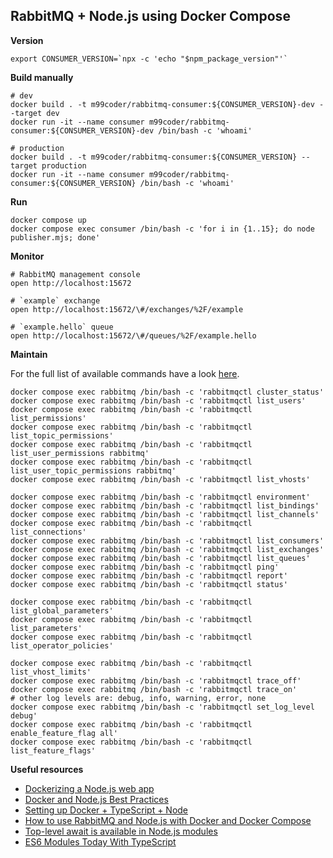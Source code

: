 ## RabbitMQ + Node.js using Docker Compose

**Version**

```shell
export CONSUMER_VERSION=`npx -c 'echo "$npm_package_version"'`
```

**Build manually**

```shell
# dev
docker build . -t m99coder/rabbitmq-consumer:${CONSUMER_VERSION}-dev --target dev
docker run -it --name consumer m99coder/rabbitmq-consumer:${CONSUMER_VERSION}-dev /bin/bash -c 'whoami'

# production
docker build . -t m99coder/rabbitmq-consumer:${CONSUMER_VERSION} --target production
docker run -it --name consumer m99coder/rabbitmq-consumer:${CONSUMER_VERSION} /bin/bash -c 'whoami'
```

**Run**

```shell
docker compose up
docker compose exec consumer /bin/bash -c 'for i in {1..15}; do node publisher.mjs; done'
```

**Monitor**

```shell
# RabbitMQ management console
open http://localhost:15672

# `example` exchange
open http://localhost:15672/\#/exchanges/%2F/example

# `example.hello` queue
open http://localhost:15672/\#/queues/%2F/example.hello
```

**Maintain**

For the full list of available commands have a look [here](https://rabbitmq.com/rabbitmqctl.8.html).

```shell
docker compose exec rabbitmq /bin/bash -c 'rabbitmqctl cluster_status'
docker compose exec rabbitmq /bin/bash -c 'rabbitmqctl list_users'
docker compose exec rabbitmq /bin/bash -c 'rabbitmqctl list_permissions'
docker compose exec rabbitmq /bin/bash -c 'rabbitmqctl list_topic_permissions'
docker compose exec rabbitmq /bin/bash -c 'rabbitmqctl list_user_permissions rabbitmq'
docker compose exec rabbitmq /bin/bash -c 'rabbitmqctl list_user_topic_permissions rabbitmq'
docker compose exec rabbitmq /bin/bash -c 'rabbitmqctl list_vhosts'
```

```shell
docker compose exec rabbitmq /bin/bash -c 'rabbitmqctl environment'
docker compose exec rabbitmq /bin/bash -c 'rabbitmqctl list_bindings'
docker compose exec rabbitmq /bin/bash -c 'rabbitmqctl list_channels'
docker compose exec rabbitmq /bin/bash -c 'rabbitmqctl list_connections'
docker compose exec rabbitmq /bin/bash -c 'rabbitmqctl list_consumers'
docker compose exec rabbitmq /bin/bash -c 'rabbitmqctl list_exchanges'
docker compose exec rabbitmq /bin/bash -c 'rabbitmqctl list_queues'
docker compose exec rabbitmq /bin/bash -c 'rabbitmqctl ping'
docker compose exec rabbitmq /bin/bash -c 'rabbitmqctl report'
docker compose exec rabbitmq /bin/bash -c 'rabbitmqctl status'
```

```shell
docker compose exec rabbitmq /bin/bash -c 'rabbitmqctl list_global_parameters'
docker compose exec rabbitmq /bin/bash -c 'rabbitmqctl list_parameters'
docker compose exec rabbitmq /bin/bash -c 'rabbitmqctl list_operator_policies'
```

```shell
docker compose exec rabbitmq /bin/bash -c 'rabbitmqctl list_vhost_limits'
docker compose exec rabbitmq /bin/bash -c 'rabbitmqctl trace_off'
docker compose exec rabbitmq /bin/bash -c 'rabbitmqctl trace_on'
# other log levels are: debug, info, warning, error, none
docker compose exec rabbitmq /bin/bash -c 'rabbitmqctl set_log_level debug'
docker compose exec rabbitmq /bin/bash -c 'rabbitmqctl enable_feature_flag all'
docker compose exec rabbitmq /bin/bash -c 'rabbitmqctl list_feature_flags'
```

**Useful resources**

- [Dockerizing a Node.js web app](https://nodejs.org/en/docs/guides/nodejs-docker-webapp/)
- [Docker and Node.js Best Practices](https://github.com/nodejs/docker-node/blob/main/docs/BestPractices.md)
- [Setting up Docker + TypeScript + Node](https://dev.to/dariansampare/setting-up-docker-typescript-node-hot-reloading-code-changes-in-a-running-container-2b2f)
- [How to use RabbitMQ and Node.js with Docker and Docker Compose](https://geshan.com.np/blog/2021/07/rabbitmq-docker-nodejs/)
- [Top-level await is available in Node.js modules](https://www.stefanjudis.com/today-i-learned/top-level-await-is-available-in-node-js-modules/)
- [ES6 Modules Today With TypeScript](https://styfle.dev/blog/es6-modules-today-with-typescript)
